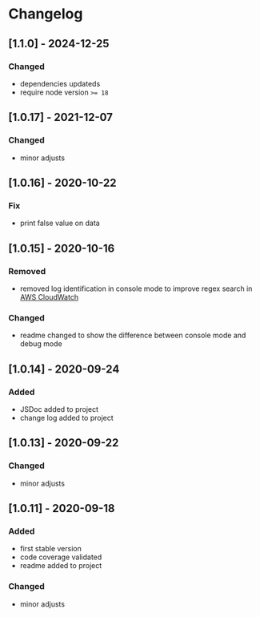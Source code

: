 # Changelog

## [1.1.0] - 2024-12-25

### Changed

- dependencies updateds
- require node version `>= 18`

## [1.0.17] - 2021-12-07

### Changed

- minor adjusts

## [1.0.16] - 2020-10-22

### Fix

- print false value on data

## [1.0.15] - 2020-10-16

### Removed

- removed log identification in console mode to improve regex search in [AWS CloudWatch](https://docs.aws.amazon.com/AmazonCloudWatch/latest/logs/WhatIsCloudWatchLogs.html)

### Changed

- readme changed to show the difference between console mode and debug mode

## [1.0.14] - 2020-09-24

### Added

- JSDoc added to project
- change log added to project

## [1.0.13] - 2020-09-22

### Changed

- minor adjusts

## [1.0.11] - 2020-09-18

### Added

- first stable version
- code coverage validated
- readme added to project

### Changed

- minor adjusts
